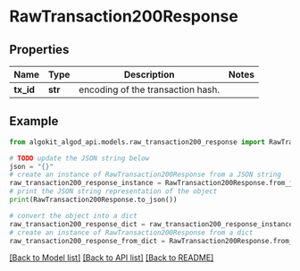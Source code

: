 # RawTransaction200Response


## Properties

Name | Type | Description | Notes
------------ | ------------- | ------------- | -------------
**tx_id** | **str** | encoding of the transaction hash. | 

## Example

```python
from algokit_algod_api.models.raw_transaction200_response import RawTransaction200Response

# TODO update the JSON string below
json = "{}"
# create an instance of RawTransaction200Response from a JSON string
raw_transaction200_response_instance = RawTransaction200Response.from_json(json)
# print the JSON string representation of the object
print(RawTransaction200Response.to_json())

# convert the object into a dict
raw_transaction200_response_dict = raw_transaction200_response_instance.to_dict()
# create an instance of RawTransaction200Response from a dict
raw_transaction200_response_from_dict = RawTransaction200Response.from_dict(raw_transaction200_response_dict)
```
[[Back to Model list]](../README.md#documentation-for-models) [[Back to API list]](../README.md#documentation-for-api-endpoints) [[Back to README]](../README.md)


